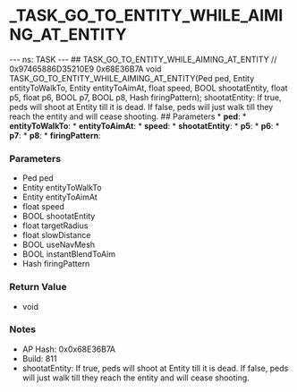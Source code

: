# _TASK_GO_TO_ENTITY_WHILE_AIMING_AT_ENTITY

--- ns: TASK --- ## TASK_GO_TO_ENTITY_WHILE_AIMING_AT_ENTITY  // 0x97465886D35210E9 0x68E36B7A void TASK_GO_TO_ENTITY_WHILE_AIMING_AT_ENTITY(Ped ped, Entity entityToWalkTo, Entity entityToAimAt, float speed, BOOL shootatEntity, float p5, float p6, BOOL p7, BOOL p8, Hash firingPattern);  shootatEntity: If true, peds will shoot at Entity till it is dead. If false, peds will just walk till they reach the entity and will cease shooting.  ## Parameters * **ped**: * **entityToWalkTo**: * **entityToAimAt**: * **speed**: * **shootatEntity**: * **p5**: * **p6**: * **p7**: * **p8**: * **firingPattern**:

### Parameters
* Ped ped
* Entity entityToWalkTo
* Entity entityToAimAt
* float speed
* BOOL shootatEntity
* float targetRadius
* float slowDistance
* BOOL useNavMesh
* BOOL instantBlendToAim
* Hash firingPattern

### Return Value
* void

### Notes
* AP Hash: 0x0x68E36B7A
* Build: 811
* shootatEntity:
If true, peds will shoot at Entity till it is dead.
If false, peds will just walk till they reach the entity and will cease shooting.

